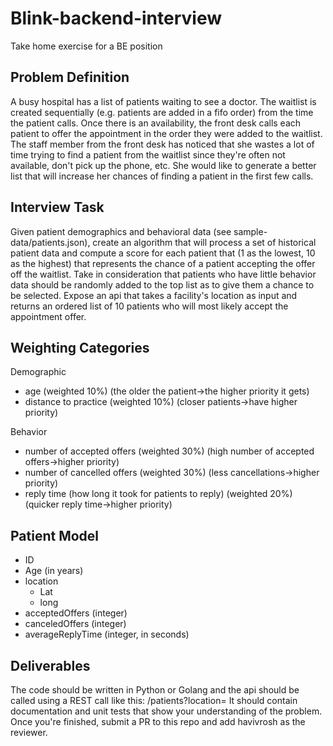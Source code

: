 # Blink-backend-interview
Take home exercise for a BE position
## Problem Definition

A busy hospital has a list of patients waiting to see a doctor. The waitlist is created sequentially (e.g. patients are added in a fifo order) from the time the patient calls.  Once there is an availability, the front desk calls each patient to offer the appointment in the order they were added to the waitlist. The staff member from the front desk has noticed that she wastes a lot of time trying to find a patient from the waitlist since they&#39;re often not available, don&#39;t pick up the phone, etc.  She would like to generate a better list that will increase her chances of finding a patient in the first few calls.

## Interview Task

Given patient demographics and behavioral data (see sample-data/patients.json), create an algorithm that will process a set of historical patient data and compute a score for each patient that (1 as the lowest, 10 as the highest) that represents the chance of a patient accepting the offer off the waitlist. Take in consideration that patients who have little behavior data should be randomly added to the top list as to give them a chance to be selected. Expose an api that takes a facility's location as input and returns an ordered list of 10 patients who will most likely accept the appointment offer.

## Weighting Categories

Demographic

- age  (weighted 10%) (the older the patient->the higher priority it gets)
- distance to practice (weighted 10%) (closer patients->have higher priority)

Behavior

- number of accepted offers (weighted 30%) (high number of accepted offers->higher priority)
- number of cancelled offers (weighted 30%) (less cancellations->higher priority)
- reply time (how long it took for patients to reply) (weighted 20%) (quicker reply time->higher priority)

## Patient Model

- ID
- Age (in years)
- location
  - Lat
  - long
- acceptedOffers (integer)
- canceledOffers (integer)
- averageReplyTime (integer, in seconds)

## Deliverables

The code should be written in Python or Golang and the api should be called using a REST call like this: /patients?location=<location>
It should contain documentation and unit tests that show your understanding of the problem. Once you&#39;re finished, submit a PR to this repo and add havivrosh as the reviewer.
